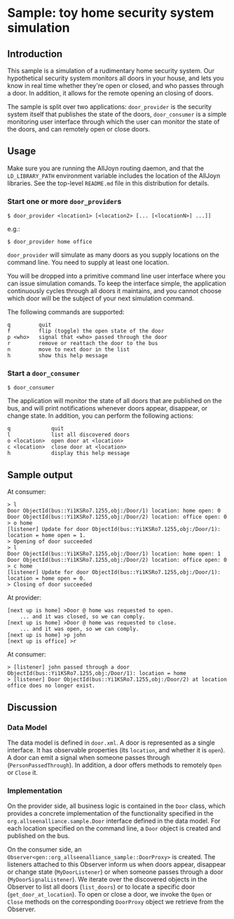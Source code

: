# Sample: toy home security system simulation

## Introduction
This sample is a simulation of a rudimentary home security system. Our
hypothetical security system monitors all doors in your house, and lets you
know in real time whether they're open or closed, and who passes through a
door. In addition, it allows for the remote opening an closing of doors.

The sample is split over two applications: `door_provider` is the security
system itself that publishes the state of the doors, `door_consumer` is a
simple monitoring user interface through which the user can monitor the state
of the doors, and can remotely open or close doors.

## Usage

Make sure you are running the AllJoyn routing daemon, and that the
`LD_LIBRARY_PATH` environment variable includes the location of the AllJoyn
libraries. See the top-level `README.md` file in this distribution for details.

### Start one or more `door_provider`s

    $ door_provider <location1> [<location2> [... [<locationN>] ...]]

e.g.:

    $ door_provider home office

`door_provider` will simulate as many doors as you supply locations on the
command line. You need to supply at least one location.

You will be dropped into a primitive command line user interface where you can
issue simulation comands. To keep the interface simple, the application
continuously cycles through all doors it maintains, and you cannot choose which
door will be the subject of your next simulation command.

The following commands are supported:

    q         quit
    f         flip (toggle) the open state of the door
    p <who>   signal that <who> passed through the door
    r         remove or reattach the door to the bus
    n         move to next door in the list
    h         show this help message

### Start a `door_consumer`

    $ door_consumer

The application will monitor the state of all doors that are published on the
bus, and will print notifications whenever doors appear, disappear, or change
state. In addition, you can perform the following actions:

    q             quit
    l             list all discovered doors
    o <location>  open door at <location>
    c <location>  close door at <location>
    h             display this help message

## Sample output

At consumer:

    > l
    Door ObjectId(bus::Yi1KSRo7.1255,obj:/Door/1) location: home open: 0
    Door ObjectId(bus::Yi1KSRo7.1255,obj:/Door/2) location: office open: 0
    > o home
    [listener] Update for door ObjectId(bus::Yi1KSRo7.1255,obj:/Door/1): location = home open = 1.
    > Opening of door succeeded
    > l
    Door ObjectId(bus::Yi1KSRo7.1255,obj:/Door/1) location: home open: 1
    Door ObjectId(bus::Yi1KSRo7.1255,obj:/Door/2) location: office open: 0
    > c home
    [listener] Update for door ObjectId(bus::Yi1KSRo7.1255,obj:/Door/1): location = home open = 0.
    > Closing of door succeeded


At provider:

    [next up is home] >Door @ home was requested to open.
    	... and it was closed, so we can comply.
    [next up is home] >Door @ home was requested to close.
    	... and it was open, so we can comply.
    [next up is home] >p john
    [next up is office] >r

At consumer:

    > [listener] john passed through a door ObjectId(bus::Yi1KSRo7.1255,obj:/Door/1): location = home
    > [listener] Door ObjectId(bus::Yi1KSRo7.1255,obj:/Door/2) at location office does no longer exist.

## Discussion

### Data Model

The data model is defined in `door.xml`. A door is represented as a single
interface. It has observable properties (its `location`, and whether it is
`open`). A door can emit a signal when someone passes through
(`PersonPassedThrough`). In addition, a door offers methods to remotely `Open`
or `Close` it.

### Implementation

On the provider side, all business logic is contained in the `Door` class,
which provides a concrete implementation of the functionality specified in the
`org.allseenalliance.sample.Door` interface defined in the data model. For each
location specified on the command line, a `Door` object is created and
published on the bus.

On the consumer side, an `Observer<gen::org_allseenalliance_sample::DoorProxy>`
is created. The listeners attached to this Observer inform us when doors
appear, disappear or change state (`MyDoorListener`) or when someone passes
through a door (`MyDoorSignalListener`). We iterate over the discovered objects
in the Observer to list all doors (`list_doors`) or to locate a specific door
(`get_door_at_location`). To open or close a door, we invoke the `Open` or
`Close` methods on the corresponding `DoorProxy` object we retrieve from the
Observer.
